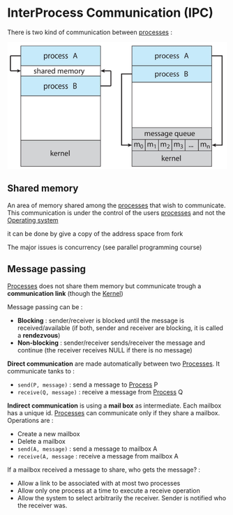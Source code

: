 # InterProcess Communication (IPC)

There is two kind of communication between [processes](../Process.md) :

![](attachments/Pasted%20image%2020230611150442.png)

## Shared memory

An area of memory shared among the [processes](../Process.md) that wish to communicate. This communication is under the control of the users [processes](../Process.md) and not the [Operating system](../Operating%20system.md)

it can be done by give a copy of the address space from fork

The major issues is concurrency (see parallel programming course) 

## Message passing

[Processes](../Process.md) does not share them memory but communicate trough a **communication link** (though the [Kernel](../Kernel.md))

Message passing can be :

- **Blocking** : sender/receiver is blocked until the message is received/available (if both, sender and receiver are blocking, it is called a **rendezvous**)
- **Non-blocking** : sender/receiver sends/receiver the message and continue (the receiver receives NULL if there is no message)

**Direct communication** are made automatically between two [Processes](../Process.md). It communicate tanks to :

- `send(P, message)` : send a message to [Process](../Process.md) P
- `receive(Q, message)` : receive a message from [Process](../Process.md) Q

**Indirect communication** is using a **mail box** as intermediate. Each mailbox has a unique id. [Processes](../Process.md) can communicate only if they share a mailbox. Operations are :

- Create a new mailbox
- Delete a mailbox
- `send(A, message)` : send a message to mailbox A
- `receive(A, message` : receive a message from mailbox A

If a mailbox received a message to share, who gets the message? :

- Allow a link to be associated with at most two processes
- Allow only one process at a time to execute a receive operation
- Allow the system to select arbitrarily the receiver. Sender is notified who the receiver was.